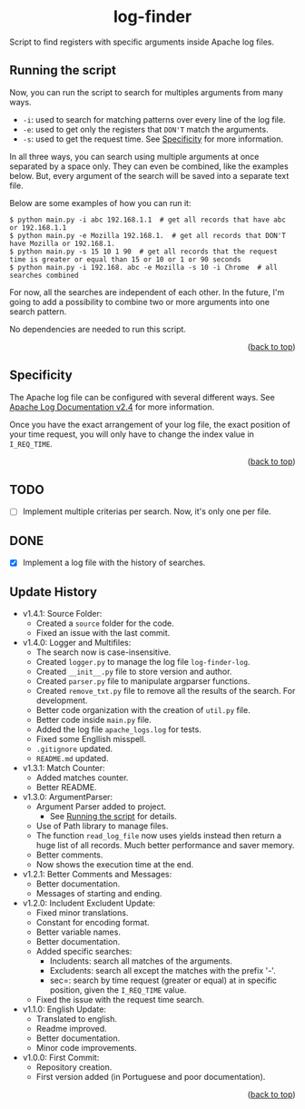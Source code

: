 <div id='top'></div>

<div align='center'>

# log-finder

</div>


Script to find registers with specific arguments inside Apache log files.


<div id='running'></div>

## Running the script
Now, you can run the script to search for multiples arguments from many ways.

* `-i`: used to search for matching patterns over every line of the log file.
* `-e`: used to get only the registers that `DON'T` match the arguments.
* `-s`: used to get the request time. See <a href="#specif">Specificity</a> for more information.

In all three ways, you can search using multiple arguments at once separated by a space only. They can even be combined, like the examples below.
But, every argument of the search will be saved into a separate text file.

Below are some examples of how you can run it:
```
$ python main.py -i abc 192.168.1.1  # get all records that have abc or 192.168.1.1
$ python main.py -e Mozilla 192.168.1.  # get all records that DON'T have Mozilla or 192.168.1.
$ python main.py -s 15 10 1 90  # get all records that the request time is greater or equal than 15 or 10 or 1 or 90 seconds
$ python main.py -i 192.168. abc -e Mozilla -s 10 -i Chrome  # all searches combined
```
For now, all the searches are independent of each other.
In the future, I'm going to add a possibility to combine two or more arguments into one search pattern.

No dependencies are needed to run this script.

<p align='right'>(<a href='#top'>back to top</a>)</p>


<div id='specif'></div>

## Specificity
The Apache log file can be configured with several different ways. See <a href="https://httpd.apache.org/docs/2.4/logs.html" target="_blank">Apache Log Documentation v2.4</a> for more information.

Once you have the exact arrangement of your log file, the exact position of your time request, you will only have to change the index value in `I_REQ_TIME`.

<p align='right'>(<a href='#top'>back to top</a>)</p>


<div id='todo'></div>

## TODO
* [ ] Implement multiple criterias per search. Now, it's only one per file.

<div id='done'></div>

## DONE
* [X] Implement a log file with the history of searches.


<div id='history'></div>

## Update History
* v1.4.1: Source Folder:
    * Created a `source` folder for the code.
    * Fixed an issue with the last commit.
* v1.4.0: Logger and Multifiles:
    * The search now is case-insensitive.
    * Created `logger.py` to manage the log file `log-finder-log`.
    * Created `__init__.py` file to store version and author.
    * Created `parser.py` file to manipulate argparser functions.
    * Created `remove_txt.py` file to remove all the results of the search. For development.
    * Better code organization with the creation of `util.py` file.
    * Better code inside `main.py` file.
    * Added the log file `apache_logs.log` for tests.
    * Fixed some Engllish misspell.
    * `.gitignore` updated.
    * `README.md` updated.
* v1.3.1: Match Counter:
    * Added matches counter.
    * Better README.
* v1.3.0: ArgumentParser:
    * Argument Parser added to project.
        * See <a href="#running">Running the script</a> for details.
    * Use of Path library to manage files.
    * The function `read_log_file` now uses yields instead then return a huge list of all records. Much better performance and saver memory.
    * Better comments.
    * Now shows the execution time at the end.
* v1.2.1: Better Comments and Messages:
    * Better documentation.
    * Messages of starting and ending.
* v1.2.0: Includent Excludent Update:
    * Fixed minor translations.
    * Constant for encoding format.
    * Better variable names.
    * Better documentation.
    * Added specific searches:
        * Includents: search all matches of the arguments.
        * Excludents: search all except the matches with the prefix '-'.
        * sec=: search by time request (greater or equal) at in specific position, given the `I_REQ_TIME` value.
    * Fixed the issue with the request time search.
* v1.1.0: English Update:
    * Translated to english.
    * Readme improved.
    * Better documentation.
    * Minor code improvements.
* v1.0.0: First Commit:
    * Repository creation.
    * First version added (in Portuguese and poor documentation).

<p align='right'>(<a href='#top'>back to top</a>)</p>
